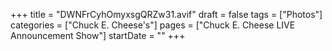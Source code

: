 +++
title = "DWNFrCyhOmyxsgQRZw31.avif"
draft = false
tags = ["Photos"]
categories = ["Chuck E. Cheese's"]
pages = ["Chuck E. Cheese LIVE Announcement Show"]
startDate = ""
+++
